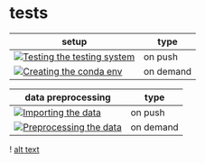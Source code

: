 # tests
| setup | type |
|-------------|---------|
| [![Testing the testing system](https://github.com/PMBio/a/actions/workflows/env.yaml/badge.svg)](https://github.com/PMBio/a/actions/workflows/env.yaml) | on push |
| [![Creating the conda env](https://github.com/PMBio/a/actions/workflows/testing_system.yaml/badge.svg)](https://github.com/PMBio/a/actions/workflows/testing_system.yaml)   | on demand |


| data preprocessing | type |
|-------------|---|
|[![Importing the data](https://github.com/PMBio/a/actions/workflows/data_import.yaml/badge.svg)](https://github.com/PMBio/a/actions/workflows/data_import.yaml)| on push |
|[![Preprocessing the data](https://github.com/PMBio/a/actions/workflows/data_preprocessing.yaml/badge.svg)](https://github.com/PMBio/a/actions/workflows/data_preprocessing.yaml)| on demand |

! [alt text](a.png)
